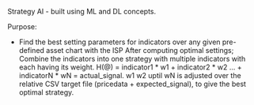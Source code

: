 Strategy AI - built using ML and DL concepts. 

Purpose: 
  * Find the best setting parameters for indicators over any given pre-defined asset chart with the ISP 
    After computing optimal settings; Combine the indicators into one strategy with multiple indicators with
    each having its weight. H(@) = indicator1 * w1 + indicator2 * w2 ... + indicatorN * wN  = actual_signal.
    w1 w2 uptil wN is adjusted over the relative CSV target file (pricedata + expected_signal), to give the best 
    optimal strategy.

    
